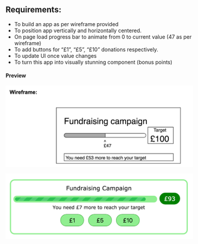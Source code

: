 ## Requirements:

- To build an app as per wireframe provided
- To position app vertically and horizontally centered.
- On page load progress bar to animate from 0 to current value (47 as per wireframe)
- To add buttons for “£1”, “£5”, “£10” donations respectively.
- To update UI once value changes
- To turn this app into visually stunning component (bonus points)

#### Preview

![ui-animation-test screenshot](https://github.com/maciejk77/ui-animation-test/blob/master/img/screenshot.png?raw=true)

![ui-animation-test screenshot2](https://github.com/maciejk77/ui-animation-test/blob/master/img/screenshot2.png?raw=true)



